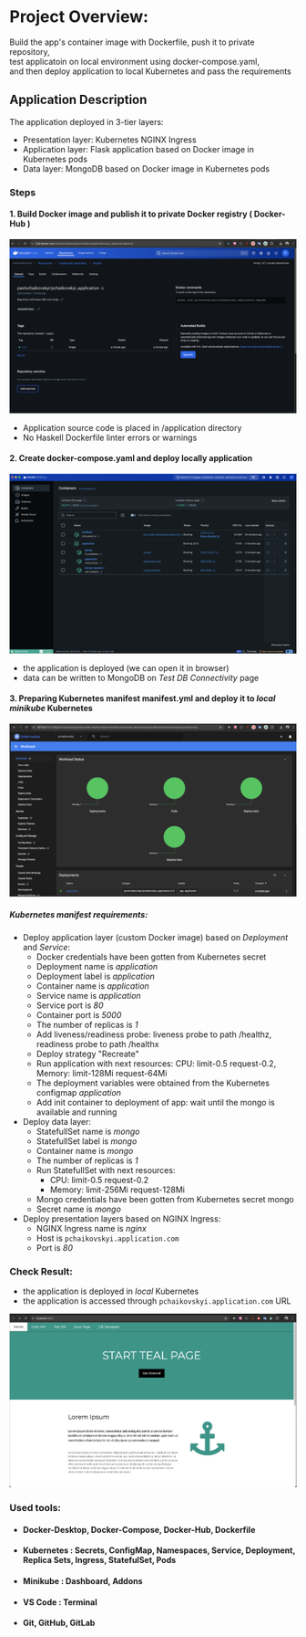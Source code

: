 # Project Overview: 

Build the app's container image with Dockerfile, push it to private repository,  
test applicatoin on local environment using docker-compose.yaml,   
and then deploy application to local Kubernetes and pass the requirements

## Application Description
The application deployed in 3-tier layers:
- Presentation layer: Kubernetes NGINX Ingress
- Application layer: Flask application based on Docker image in Kubernetes pods
- Data layer: MongoDB based on Docker image in Kubernetes pods

### Steps

#### 1. Build Docker image and publish it to private Docker registry ( Docker-Hub )
![Docker Hub](img/docker-hub.png)


  - Application source code is placed in /application directory
  - No Haskell Dockerfile linter errors or warnings


#### 2. Create docker-compose.yaml and deploy locally application
![Docker Compose Application](img/docker-compose-app.png)

  - the application is deployed (we can open it in browser)
  - data can be written to MongoDB on *Test DB Connectivity* page

#### 3. Preparing Kubernetes manifest **manifest.yml** and deploy it to *local minikube* Kubernetes
![Kubernetes Application](img/k8s-deployment.png)


  ##### Kubernetes manifest requirements:

- Deploy application layer (custom Docker image) based on *Deployment* and *Service*:
    - Docker credentials have been gotten from Kubernetes secret
    - Deployment name is *application*
    - Deployment label is *application*
    - Container name is *application*
    - Service name is *application*
    - Service port is *80*
    - Container port is *5000*
    - The number of replicas is *1*
    - Add liveness/readiness probe: liveness probe to path /healthz, readiness probe to path /healthx
    - Deploy strategy "Recreate"
    - Run application with next resources: CPU: limit-0.5 request-0.2, Memory: limit-128Mi request-64Mi
    - The deployment variables were obtained from the Kubernetes configmap *application*
    - Add init container to deployment of app: wait until the mongo is available and running
- Deploy data layer:
    - StatefullSet name is *mongo*
    - StatefullSet label is *mongo*
    - Container name is *mongo*
    - The number of replicas is *1*
    - Run StatefullSet with next resources:
        - CPU: limit-0.5 request-0.2
        - Memory: limit-256Mi request-128Mi
    - Mongo credentials have been gotten from Kubernetes secret mongo
    - Secret name is *mongo*
- Deploy presentation layers based on NGINX Ingress:
    - NGINX Ingress name is *nginx*
    - Host is `pchaikovskyi.application.com`
    - Port is *80*

### **Check Result:**
- the application is deployed in *local* Kubernetes
- the application is accessed through `pchaikovskyi.application.com` URL

![Kubernetes Application](img/running-app.png)

### Used tools: 
- ####  Docker-Desktop, Docker-Compose, Docker-Hub, Dockerfile
- ####  Kubernetes : Secrets, ConfigMap, Namespaces, Service, Deployment, Replica Sets, Ingress, StatefulSet, Pods
- ####  Minikube : Dashboard, Addons
- ####  VS Code : Terminal
- ####  Git, GitHub, GitLab

